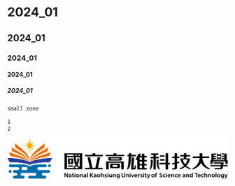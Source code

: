 # 2024_01
## 2024_01
### 2024_01
#### 2024_01
##### 2024_01
`small zone`
```big zone
1
2
```

![NKUST](nkust.png "NKUST")
